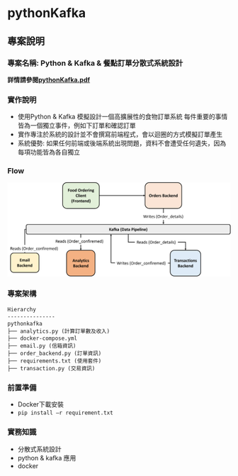 # pythonKafka
## 專案說明
### 專案名稱: Python & Kafka & 餐點訂單分散式系統設計
**詳情請參閱[pythonKafka.pdf](https://github.com/jerry7776112/pythonKafka/blob/main/pythonKafka.pdf)**
### 實作說明
* 使用Python & Kafka 模擬設計一個高擴展性的食物訂單系統
每件重要的事情皆為一個獨立事件，例如下訂單和確認訂單
* 實作專注於系統的設計並不會撰寫前端程式，會以迴圈的方式模擬訂單產生
* 系統優勢:
如果任何前端或後端系統出現問題，資料不會遭受任何遺失，因為每項功能皆為各自獨立

### Flow
![flow](https://github.com/jerry7776112/pythonKafka/blob/main/flow/flow.png "flow")
### 專案架構
```
Hierarchy
---------------
pythonkafka
├── analytics.py (計算訂單數及收入)
├── docker-compose.yml
├── email.py (信箱資訊)
├── order_backend.py (訂單資訊)
├── requirements.txt (使用套件)
├── transaction.py (交易資訊)
```

### 前置準備
* Docker下載安裝
* ```pip install –r requirement.txt```

### 實務知識
* 分散式系統設計
* python & kafka 應用
* docker
